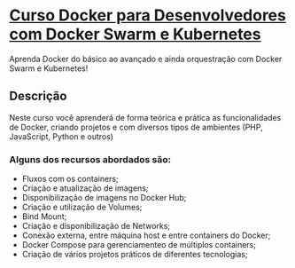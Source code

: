 # [Curso Docker para Desenvolvedores com Docker Swarm e Kubernetes](https://www.udemy.com/course/docker-para-desenvolvedores-com-docker-swarm-e-kubernetes)

Aprenda Docker do básico ao avançado e ainda orquestração com Docker Swarm e Kubernetes!

## Descrição
Neste curso você aprenderá de forma teórica e prática as funcionalidades de Docker, criando projetos e com diversos tipos de ambientes (PHP, JavaScript, Python e outros)

### Alguns dos recursos abordados são:
- Fluxos com os containers;
- Criação e atualização de imagens;
- Disponibilização de imagens no Docker Hub;
- Criação e utilização de Volumes;
- Bind Mount;
- Criação e disponibilização de Networks;
- Conexão externa, entre máquina host e entre containers do Docker;
- Docker Compose para gerenciamenteo de múltiplos containers;
- Criação de vários projetos práticos de diferentes tecnologias;